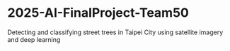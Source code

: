 # 2025-AI-FinalProject-Team50
Detecting and classifying street trees in Taipei City using satellite imagery and deep learning

